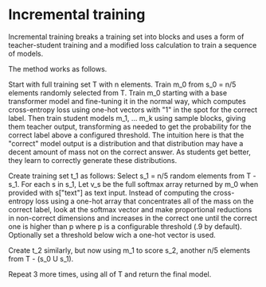 # Incremental training

Incremental training breaks a training set into blocks and uses a form of teacher-student training and a modified loss calculation to train a sequence of models.

The method works as follows.

Start with full training set T with n elements.
Train m_0 from s_0 = n/5 elements randomly selected from T.  Train m_0 starting with a base transformer model and fine-tuning it in the normal way, which computes cross-entropy loss using one-hot vectors with "1" in the spot for the correct label.  Then train student models m_1, ... m_k using sample blocks, giving them teacher output, transforming as needed to get the probability for the correct label above a configured threshold.  The intuition here is that the "correct" model output is a distribution and that distribution may have a decent amount of mass not on the correct answer.  As students get better, they learn to correctly generate these distributions.

Create training set t_1 as follows:
Select s_1 = n/5 random elements from T - s_1. For each s in s_1,
Let v_s be the full softmax array returned by m_0 when provided with s["text"] as text input.
Instead of computing the cross-entropy loss using a one-hot array that concentrates all of the mass on the correct label, look at the softmax vector and make proportional reductions in non-correct dimensions and increases in the correct one until the correct one is higher than p where p is a configurable threshold (.9 by default).  Optionally set a threshold below wich a one-hot vector is used.

Create t_2 similarly, but now using m_1 to score s_2, another n/5 elements from T - (s_0 U s_1).

Repeat 3 more times, using all of T and return the final model.
